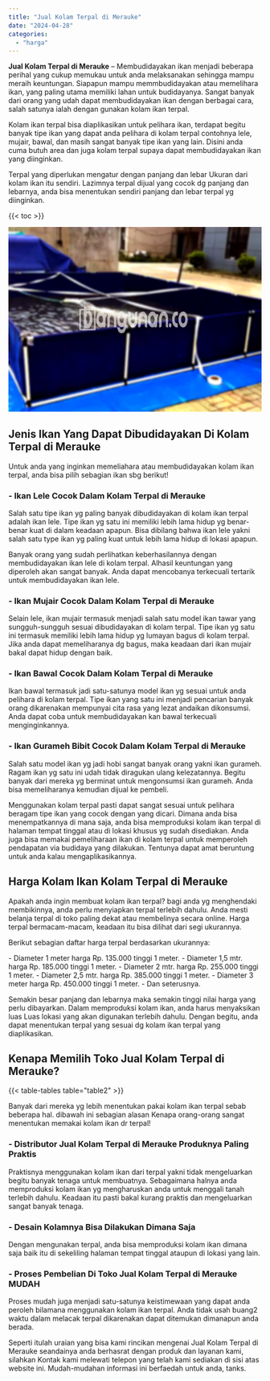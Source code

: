 ```yaml
---
title: "Jual Kolam Terpal di Merauke"
date: "2024-04-28"
categories: 
  - "harga"
---
```


**Jual Kolam Terpal di Merauke** – Membudidayakan ikan menjadi beberapa perihal yang cukup memukau untuk anda melaksanakan sehingga mampu meraih keuntungan. Siapapun mampu memmbudidayakan atau memelihara ikan, yang paling utama memiliki lahan untuk budidayanya. Sangat banyak dari orang yang udah dapat membudidayakan ikan dengan berbagai cara, salah satunya ialah dengan gunakan kolam ikan terpal.

Kolam ikan terpal bisa diaplikasikan untuk pelihara ikan, terdapat begitu banyak tipe ikan yang dapat anda pelihara di kolam terpal contohnya lele, mujair, bawal, dan masih sangat banyak tipe ikan yang lain. Disini anda cuma butuh area dan juga kolam terpal supaya dapat membudidayakan ikan yang diinginkan.

Terpal yang diperlukan mengatur dengan panjang dan lebar Ukuran dari kolam ikan itu sendiri. Lazimnya terpal dijual yang cocok dg panjang dan lebarnya, anda bisa menentukan sendiri panjang dan lebar terpal yg diinginkan.

{{< toc >}}

![Jual Kolam Terpal di Merauke](/images/jual-kolam-terpal-48.png)

## Jenis Ikan Yang Dapat Dibudidayakan Di Kolam Terpal di Merauke

Untuk anda yang inginkan memeliahara atau membudidayakan kolam ikan terpal, anda bisa pilih sebagian ikan sbg berikut!

### \- Ikan Lele Cocok Dalam Kolam Terpal di Merauke

Salah satu tipe ikan yg paling banyak dibudidayakan di kolam ikan terpal adalah ikan lele. Tipe ikan yg satu ini memiliki lebih lama hidup yg benar-benar kuat di dalam keadaan apapun. Bisa dibilang bahwa ikan lele yakni salah satu type ikan yg paling kuat untuk lebih lama hidup di lokasi apapun.

Banyak orang yang sudah perlihatkan keberhasilannya dengan membudidayakan ikan lele di kolam terpal. Alhasil keuntungan yang diperoleh akan sangat banyak. Anda dapat mencobanya terkecuali tertarik untuk membudidayakan ikan lele.

### \- Ikan Mujair Cocok Dalam Kolam Terpal di Merauke

Selain lele, ikan mujair termasuk menjadi salah satu model ikan tawar yang sungguh-sungguh sesuai dibudidayakan di kolam terpal. Tipe ikan yg satu ini termasuk memiliki lebih lama hidup yg lumayan bagus di kolam terpal. Jika anda dapat memeliharanya dg bagus, maka keadaan dari ikan mujair bakal dapat hidup dengan baik.

### \- Ikan Bawal Cocok Dalam Kolam Terpal di Merauke

Ikan bawal termasuk jadi satu-satunya model ikan yg sesuai untuk anda pelihara di kolam terpal. Tipe ikan yang satu ini menjadi pencarian banyak orang dikarenakan mempunyai cita rasa yang lezat andaikan dikonsumsi. Anda dapat coba untuk membudidayakan kan bawal terkecuali menginginkannya.

### \- Ikan Gurameh Bibit Cocok Dalam Kolam Terpal di Merauke

Salah satu model ikan yg jadi hobi sangat banyak orang yakni ikan gurameh. Ragam ikan yg satu ini udah tidak diragukan ulang kelezatannya. Begitu banyak dari mereka yg berminat untuk mengonsumsi ikan gurameh. Anda bisa memeliharanya kemudian dijual ke pembeli.

Menggunakan kolam terpal pasti dapat sangat sesuai untuk pelihara beragam tipe ikan yang cocok dengan yang dicari. Dimana anda bisa menempatkannya di mana saja, anda bisa memproduksi kolam ikan terpal di halaman tempat tinggal atau di lokasi khusus yg sudah disediakan. Anda juga bisa memakai pemeliharaan ikan di kolam terpal untuk memperoleh pendapatan via budidaya yang dilakukan. Tentunya dapat amat beruntung untuk anda kalau mengaplikasikannya.

## Harga Kolam Ikan Kolam Terpal di Merauke

Apakah anda ingin membuat kolam ikan terpal? bagi anda yg menghendaki membikinnya, anda perlu menyiapkan terpal terlebih dahulu. Anda mesti belanja terpal di toko paling dekat atau membelinya secara online. Harga terpal bermacam-macam, keadaan itu bisa dilihat dari segi ukurannya.

Berikut sebagian daftar harga terpal berdasarkan ukurannya:

\- Diameter 1 meter harga Rp. 135.000 tinggi 1 meter. - Diameter 1,5 mtr. harga Rp. 185.000 tinggi 1 meter. - Diameter 2 mtr. harga Rp. 255.000 tinggi 1 meter. - Diameter 2,5 mtr. harga Rp. 385.000 tinggi 1 meter. - Diameter 3 meter harga Rp. 450.000 tinggi 1 meter. - Dan seterusnya.

Semakin besar panjang dan lebarnya maka semakin tinggi nilai harga yang perlu dibayarkan. Dalam memproduksi kolam ikan, anda harus menyaksikan luas Luas lokasi yang akan digunakan terlebih dahulu. Dengan begitu, anda dapat menentukan terpal yang sesuai dg kolam ikan terpal yang diaplikasikan.

## Kenapa Memilih Toko Jual Kolam Terpal di Merauke?

{{< table-tables table="table2" >}}

Banyak dari mereka yg lebih menentukan pakai kolam ikan terpal sebab beberapa hal. dibawah ini sebagian alasan Kenapa orang-orang sangat menentukan memakai kolam ikan dr terpal!

### \- Distributor Jual Kolam Terpal di Merauke Produknya Paling Praktis

Praktisnya menggunakan kolam ikan dari terpal yakni tidak mengeluarkan begitu banyak tenaga untuk membuatnya. Sebagaimana halnya anda memproduksi kolam ikan yg mengharuskan anda untuk menggali tanah terlebih dahulu. Keadaan itu pasti bakal kurang praktis dan mengeluarkan sangat banyak tenaga.

### \- Desain Kolamnya Bisa Dilakukan Dimana Saja

Dengan mengunakan terpal, anda bisa memproduksi kolam ikan dimana saja baik itu di sekeliling halaman tempat tinggal ataupun di lokasi yang lain.

### \- Proses Pembelian Di Toko Jual Kolam Terpal di Merauke MUDAH

Proses mudah juga menjadi satu-satunya keistimewaan yang dapat anda peroleh bilamana menggunakan kolam ikan terpal. Anda tidak usah buang2 waktu dalam melacak terpal dikarenakan dapat ditemukan dimanapun anda berada.

Seperti itulah uraian yang bisa kami rincikan mengenai Jual Kolam Terpal di Merauke seandainya anda berhasrat dengan produk dan layanan kami, silahkan Kontak kami melewati telepon yang telah kami sediakan di sisi atas website ini. Mudah-mudahan informasi ini berfaedah untuk anda, tanks.
